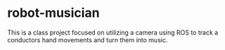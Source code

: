 # robot-musician
This is a class project focused on utilizing a camera using ROS to track a conductors hand movements and turn them into music.
